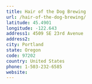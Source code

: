 ```yaml
---
title: Hair of the Dog Brewing
url: /hair-of-the-dog-brewing/
latitude: 45.4901
longitude: -122.643
address1: 4509 SE 23rd Avenue
address2: 
city: Portland
state: Oregon
code: 97202
country: United States
phone: 1-503-232-6585
website: 
---
```


